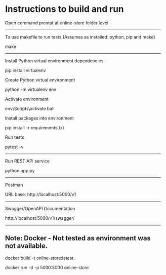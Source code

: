 # Instructions to build and run

Open command prompt at online-store folder level

****************************************************************************

To use makefile to run tests (Assumes as installed: python, pip and make)

make

****************************************************************************

Install Python virtual environment dependencies

pip install virtualenv

Create Python virtual environment

python -m virtualenv env

Activate environment

env\Scripts\activate.bat

Install packages into environment

pip install -r requirements.txt

Run tests

pytest -v

****************************************************************************

Run REST API service

python app.py

****************************************************************************

Postman

URL base: http://localhost:5000/v1

****************************************************************************

Swagger/OpenAPI Documentation

http://localhost:5000/v1/swagger/

****************************************************************************

## Note: Docker - Not tested as environment was not available.

docker build -t online-store:latest .

docker run -d -p 5000:5000 online-store

